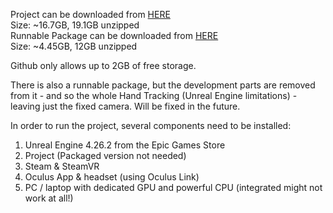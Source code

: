 Project can be downloaded from [HERE](https://tuiasiro-my.sharepoint.com/:f:/g/personal/razvan_ruxandari_student_tuiasi_ro/Ev5ZqqdsaJNKmzq0FOLTfaABaBFNbHP2v3l3uMdka6l0-A?e=uVuqYp) 
<br>
Size: ~16.7GB, 19.1GB unzipped 
<br>
Runnable Package can be downloaded from [HERE](https://tuiasiro-my.sharepoint.com/:f:/g/personal/razvan_ruxandari_student_tuiasi_ro/EnzJYIf-02pCmFvLl5oRk0YBkmvsQqSv89Wp7bhKiSAmqw?e=NSxCMq) <br> 
Size: ~4.45GB, 12GB unzipped <br>

Github only allows up to 2GB of free storage. <br>

There is also a runnable package, but the development parts are removed from it - and so the whole Hand Tracking (Unreal Engine limitations) - leaving just the fixed camera. Will be fixed in the future.

In order to run the project, several components need to be installed:
1. Unreal Engine 4.26.2 from the Epic Games Store
2. Project (Packaged version not needed)
3. Steam & SteamVR
4. Oculus App & headset (using Oculus Link)
5. PC / laptop with dedicated GPU and powerful CPU (integrated might not work at all!)
